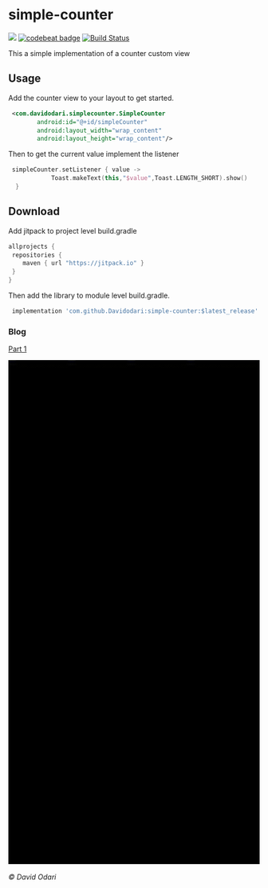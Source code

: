 # simple-counter

[![](https://jitpack.io/v/Davidodari/simple-counter.svg)](https://jitpack.io/#Davidodari/simple-counter) 
[![codebeat badge](https://codebeat.co/badges/f353a2f7-5c5e-491a-aaf0-948125c157ab)](https://codebeat.co/projects/github-com-davidodari-simple-counter-master)
[![Build Status](https://travis-ci.com/Davidodari/simple-counter.svg?branch=master)](https://travis-ci.com/Davidodari/simple-counter)

This a simple implementation of a counter custom view 

## Usage

Add the counter view to your layout to get started.

```xml
 <com.davidodari.simplecounter.SimpleCounter
        android:id="@+id/simpleCounter"
        android:layout_width="wrap_content"
        android:layout_height="wrap_content"/>

```
Then to get the current value implement the listener 
```kotlin
 simpleCounter.setListener { value ->
            Toast.makeText(this,"$value",Toast.LENGTH_SHORT).show()
  }
```

## Download

Add jitpack to project level build.gradle

```groovy
allprojects {
 repositories {
    maven { url "https://jitpack.io" }
 }
}
```

Then add the library to module level build.gradle.
```groovy
 implementation 'com.github.Davidodari:simple-counter:$latest_release'
```

### Blog

[Part 1](https://davidodari.hashnode.dev/create-once-use-everywhere-with-custom-views-part-1-ck05onmo2000m83s1hi9fj58w)

![Counter Gif](art/counter.gif)

<i>&copy; David Odari</i>

